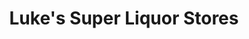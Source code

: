 ---
title: "Luke's Super Liquor Stores"
url: /west-yarmouth/lukes-super-liquor-stores/
shop: Spirituosen
---